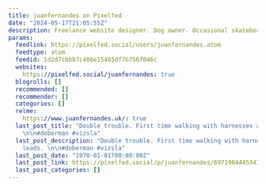 ```yaml
---
title: juanfernandes on Pixelfed
date: "2024-05-17T21:05:55Z"
description: Freelance website designer. Dog owner. Occasional skateboarder.
params:
  feedlink: https://pixelfed.social/users/juanfernandes.atom
  feedtype: atom
  feedid: 1d2d7cbbb7c406e15465df7b756f046c
  websites:
    https://pixelfed.social/juanfernandes: true
  blogrolls: []
  recommended: []
  recommender: []
  categories: []
  relme:
    https://www.juanfernandes.uk/: true
  last_post_title: "Double trouble. First time walking with harnesses and dual leads.
    \n\n#doberman #vizsla"
  last_post_description: "Double trouble. First time walking with harnesses and dual
    leads. \n\n#doberman #vizsla"
  last_post_date: "1970-01-01T00:00:00Z"
  last_post_link: https://pixelfed.social/p/juanfernandes/697190444534785747
  last_post_categories: []
---
```

